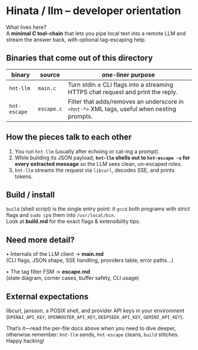 # Hinata / llm – developer orientation

What lives here?  
A **minimal C tool-chain** that lets you pipe local text into a remote LLM and
stream the answer back, with optional tag-escaping help.

Binaries that come out of this directory
----------------------------------------
| binary        | source     | one-liner purpose |
|---------------|------------|-------------------|
| `hnt-llm`     | `main.c`   | Turn stdin ± CLI flags into a streaming HTTPS chat request and print the reply. |
| `hnt-escape`  | `escape.c` | Filter that adds/removes an underscore in `<hnt-*>` XML tags, useful when nesting prompts. |

How the pieces talk to each other
---------------------------------
1. You run `hnt-llm` (usually after echoing or cat-ing a prompt).  
2. While building its JSON payload, **`hnt-llm` shells out to `hnt-escape -u`
   for every extracted message** so the LLM sees clean, un-escaped roles.  
3. `hnt-llm` streams the request via `libcurl`, decodes SSE, and prints tokens.  

Build / install
---------------
`build` (shell script) is the single entry point: it `gcc`s both programs with
strict flags and `sudo cp`s them into `/usr/local/bin`.  
Look at **build.md** for the exact flags & extensibility tips.

Need more detail?
-----------------
• Internals of the LLM client → **main.md**  
  (CLI flags, JSON shape, SSE handling, providers table, error paths…)

• The tag filter FSM → **escape.md**  
  (state diagram, corner cases, buffer safety, CLI usage)

External expectations
---------------------
libcurl, jansson, a POSIX shell, and provider API keys in your environment
(`OPENAI_API_KEY`, `OPENROUTER_API_KEY`, `DEEPSEEK_API_KEY`, `GEMINI_API_KEY`).

That’s it—read the per-file docs above when you need to dive deeper, otherwise
remember: `hnt-llm` sends, `hnt-escape` cleans, `build` stitches. Happy hacking!